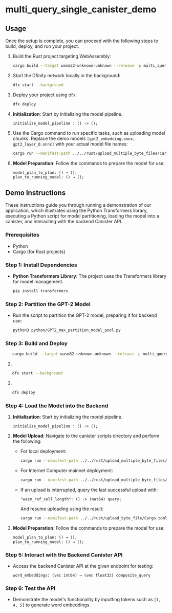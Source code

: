 # multi_query_single_canister_demo



## Usage

Once the setup is complete, you can proceed with the following steps to build, deploy, and run your project.

1. Build the Rust project targeting WebAssembly:
   ```bash
   cargo build --target wasm32-unknown-unknown --release -p multi_query_single_canister_demo_backend
   ```
2. Start the Dfinity network locally in the background:
   ```bash
   dfx start --background
   ```
3. Deploy your project using `dfx`:
   ```bash
   dfx deploy
   ```
4. **Initialization**: Start by initializing the model pipeline.

   ```plaintext
   initialize_model_pipeline : () -> ();
   ```
5. Use the Cargo command to run specific tasks, such as uploading model chunks. Replace the demo models `[gpt2_embedding.onnx, gpt2_layer_0.onnx]` with your actual model file names:
   ```bash
   cargo run --manifest-path ../../rust/upload_multiple_byte_files/Cargo.toml multi_query_single_canister_demo_backend upload_model_chunks ../../python/onnx_model/ [gpt2_embedding.onnx,gpt2_layer_0.onnx]
   ```
   
6. **Model Preparation**: Follow the commands to prepare the model for use:

   ```plaintext
   model_plan_to_plan: () → ();
   plan_to_running_model: () → ();
   ```

## Demo Instructions

These instructions guide you through running a demonstration of our application, which illustrates using the Python Transformers library, executing a Python script for model partitioning, loading the model into a canister, and interacting with the backend Canister API.

### Prerequisites

- Python
- Cargo (for Rust projects)

### Step 1: Install Dependencies

- **Python Transformers Library**: The project uses the Transformers library for model management.

  ```bash
  pip install transformers
  ```

### Step 2: Partition the GPT-2 Model

- Run the script to partition the GPT-2 model, preparing it for backend use:

  ```bash
  python3 python/GPT2_max_partition_model_pool.py
  ```

### Step 3: Build and Deploy

```bash
   cargo build --target wasm32-unknown-unknown --release -p multi_query_single_canister_demo_backend
  ```
2. 
```bash
   dfx start --background
  ```
3. 
```bash
   dfx deploy
  ```

### Step 4: Load the Model into the Backend

1. **Initialization**: Start by initializing the model pipeline.

   ```plaintext
   initialize_model_pipeline : () -> ();
   ```

2. **Model Upload**: Navigate to the canister scripts directory and perform the following:

   - For local deployment:

     ```bash
     cargo run --manifest-path ../../rust/upload_multiple_byte_files/Cargo.toml multi_query_single_canister_demo_backend upload_model_chunks ../../python/onnx_model/ [gpt2_embedding.onnx,gpt2_layer_0.onnx] 0
     ```

   - For Internet Computer mainnet deployment:

     ```bash
     cargo run --manifest-path ../../rust/upload_multiple_byte_files/Cargo.toml <canister id> upload_model_chunks ../../python/onnx_model/ [gpt2_embedding.onnx,gpt2_layer_0.onnx] ic
     ```

   - If an upload is interrupted, query the last successful upload with:

     ```plaintext
     "wasm_ref_cell_length": () -> (nat64) query;
     ```

     And resume uploading using the result:

     ```bash
     cargo run --manifest-path ../../rust/upload_byte_file/Cargo.toml multi_query_single_canister_demo_backend upload_model_chunks ../../python/onnx_model/ [gpt2_embedding.onnx] <result number>
     ```

3. **Model Preparation**: Follow the commands to prepare the model for use:

   ```plaintext
   model_plan_to_plan: () → ();
   plan_to_running_model: () → ();
   ```

### Step 5: Interact with the Backend Canister API

- Access the backend Canister API at the given endpoint for testing:

  ```plaintext
  word_embeddings: (vec int64) → (vec float32) composite_query
  ```

### Step 6: Test the API

- Demonstrate the model's functionality by inputting tokens such as `[1, 4, 5]` to generate word embeddings.





